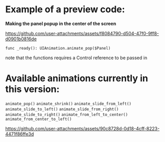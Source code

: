 # Example of a preview code:
**Making the panel popup in the center of the screen**


https://github.com/user-attachments/assets/f8084790-d504-47f0-9ff8-d0901b0816de

`func _ready():
  UIAnimation.animate_pop($Panel)`

  note that the functions requires a Control reference to be passed in


# Available animations currently in this version:

`animate_pop()`
`animate_shrink()`
`animate_slide_from_left()`
`animate_slide_to_left()`
`animate_slide_from_right()`
`animate_slide_to_right()`
`animate_from_left_to_center()`
`animate_from_center_to_left()`


https://github.com/user-attachments/assets/90c8728d-0d18-4cff-8223-4471f86ffe3d

